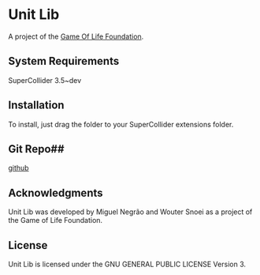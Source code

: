 Unit Lib
===============================================================================
A project of the [Game Of Life Foundation](http://gameoflife.nl/en).

## System Requirements ##

SuperCollider 3.5~dev 

## Installation ##

To install, just drag the folder to your SuperCollider extensions folder.

## Git Repo##

[github](https://github.com/GameOfLife/Unit-Lib)

## Acknowledgments ##
Unit Lib was developed by Miguel Negrão and Wouter Snoei as a project of the Game of Life Foundation.

## License ##
Unit Lib is licensed under the GNU GENERAL PUBLIC LICENSE Version 3.  

